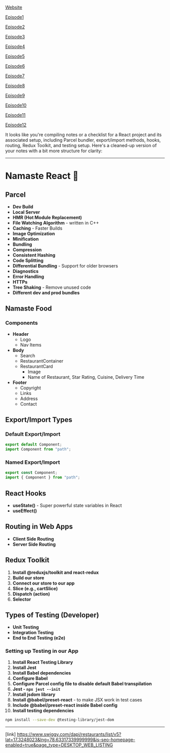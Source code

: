 [Website](end.png)


[Episode1](Notes/EP-1.pdf)

[Episode2](Notes/EP-2.pdf)

[Episode3](Notes/EP-3.pdf)

[Episode4](Notes/EP-4.pdf)

[Episode5](Notes/EP-5.pdf)

[Episode6](Notes/EP-6.pdf)

[Episode7](Notes/EP-7.pdf)

[Episode8](Notes/EP-8.pdf)

[Episode9](Notes/EP-9.pdf)

[Episode10](Notes/EP-10.pdf)

[Episode11](Notes/EP-11.pdf)

[Episode12](Notes/EP-12.pdf)


It looks like you're compiling notes or a checklist for a React project and its associated setup, including Parcel bundler, export/import methods, hooks, routing, Redux Toolkit, and testing setup. Here's a cleaned-up version of your notes with a bit more structure for clarity:

---

# Namaste React 🚀

## Parcel

- **Dev Build**
- **Local Server**
- **HMR (Hot Module Replacement)**
- **File Watching Algorithm** - written in C++
- **Caching** - Faster Builds
- **Image Optimization**
- **Minification**
- **Bundling**
- **Compression**
- **Consistent Hashing**
- **Code Splitting**
- **Differential Bundling** - Support for older browsers
- **Diagnostics**
- **Error Handling**
- **HTTPs**
- **Tree Shaking** - Remove unused code
- **Different dev and prod bundles**

## Namaste Food

### Components

- **Header**
  - Logo
  - Nav Items
- **Body**
  - Search
  - RestaurantContainer
  - RestaurantCard
    - Image
    - Name of Restaurant, Star Rating, Cuisine, Delivery Time
- **Footer**
  - Copyright
  - Links
  - Address
  - Contact

## Export/Import Types

### Default Export/Import

```javascript
export default Component;
import Component from "path";
```

### Named Export/Import

```javascript
export const Component;
import { Component } from "path";
```

## React Hooks

- **useState()** - Super powerful state variables in React
- **useEffect()**

## Routing in Web Apps

- **Client Side Routing**
- **Server Side Routing**

## Redux Toolkit

1. **Install @reduxjs/toolkit and react-redux**
2. **Build our store**
3. **Connect our store to our app**
4. **Slice (e.g., cartSlice)**
5. **Dispatch (action)**
6. **Selector**

## Types of Testing (Developer)

- **Unit Testing**
- **Integration Testing**
- **End to End Testing (e2e)**

### Setting up Testing in our App

1. **Install React Testing Library**
2. **Install Jest**
3. **Install Babel dependencies**
4. **Configure Babel**
5. **Configure Parcel config file to disable default Babel transpilation**
6. **Jest - `npx jest --init`**
7. **Install jsdom library**
8. **Install @babel/preset-react** - to make JSX work in test cases
9. **Include @babel/preset-react inside Babel config**
10. **Install testing dependencies**

```bash
npm install --save-dev @testing-library/jest-dom
```

---

[link]
https://www.swiggy.com/dapi/restaurants/list/v5?lat=17.3248023&lng=78.63317339999999&is-seo-homepage-enabled=true&page_type=DESKTOP_WEB_LISTING
